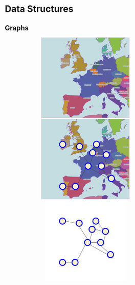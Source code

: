 # Data Structures

## Graphs

<div style="width: 100%; text-align: center;">
    <img src='./assets/map-graph-1.png' height='250px' />
    <img src='./assets/map-graph-2.png' height='250px' />
    <img src='./assets/map-graph-3.png' height='250px' />
</div>

